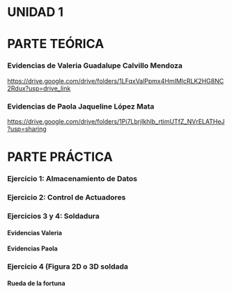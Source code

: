# UNIDAD 1

# PARTE TEÓRICA
### Evidencias de Valeria Guadalupe Calvillo Mendoza
https://drive.google.com/drive/folders/1LFqxValPpmx4HmIMlcRLK2HG8NC2Rdux?usp=drive_link

### Evidencias de Paola Jaqueline López Mata
https://drive.google.com/drive/folders/1Pi7LbrjlkhIb_rtimUTfZ_NVrELATHeJ?usp=sharing

# PARTE PRÁCTICA 
### Ejercicio 1: Almacenamiento de Datos

### Ejercicio 2: Control de Actuadores

### Ejercicios 3 y 4: Soldadura
#### Evidencias Valeria
#### Evidencias Paola

### Ejercicio 4 (Figura 2D o 3D soldada
#### Rueda de la fortuna
